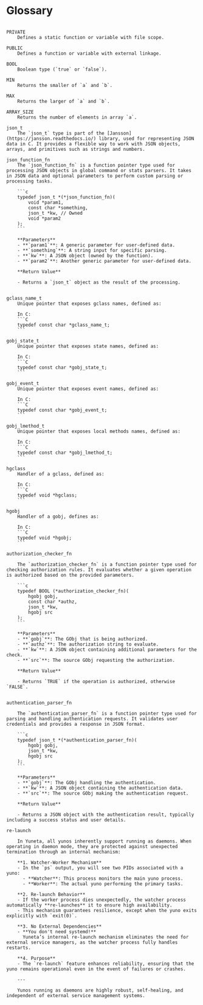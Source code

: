 # **Glossary**

```{glossary}

PRIVATE
    Defines a static function or variable with file scope.

PUBLIC
    Defines a function or variable with external linkage.

BOOL
    Boolean type (`true` or `false`).

MIN
    Returns the smaller of `a` and `b`.

MAX
    Returns the larger of `a` and `b`.

ARRAY_SIZE
    Returns the number of elements in array `a`.

json_t
    The `json_t` type is part of the [Jansson](https://jansson.readthedocs.io/) library, used for representing JSON data in C. It provides a flexible way to work with JSON objects, arrays, and primitives such as strings and numbers.

json_function_fn
    The `json_function_fn` is a function pointer type used for processing JSON objects in global command or stats parsers. It takes in JSON data and optional parameters to perform custom parsing or processing tasks.

    ```c
    typedef json_t *(*json_function_fn)(
        void *param1,
        const char *something,
        json_t *kw, // Owned
        void *param2
    );
    ```

    **Parameters**
    - **`param1`**: A generic parameter for user-defined data.
    - **`something`**: A string input for specific parsing.
    - **`kw`**: A JSON object (owned by the function).
    - **`param2`**: Another generic parameter for user-defined data.

    **Return Value**

    - Returns a `json_t` object as the result of the processing.


gclass_name_t
    Unique pointer that exposes gclass names, defined as:

    In C:
    ```C
    typedef const char *gclass_name_t;
    ```

gobj_state_t
    Unique pointer that exposes state names, defined as:

    In C:
    ```C
    typedef const char *gobj_state_t;
    ```

gobj_event_t
    Unique pointer that exposes event names, defined as:

    In C:
    ```C
    typedef const char *gobj_event_t;
    ```

gobj_lmethod_t
    Unique pointer that exposes local methods names, defined as:

    In C:
    ```C
    typedef const char *gobj_lmethod_t;
    ```

hgclass
    Handler of a gclass, defined as:

    In C:
    ```C
    typedef void *hgclass;
    ```

hgobj
    Handler of a gobj, defines as:

    In C:
    ```C
    typedef void *hgobj;
    ```

authorization_checker_fn

    The `authorization_checker_fn` is a function pointer type used for checking authorization rules. It evaluates whether a given operation is authorized based on the provided parameters.

    ```c
    typedef BOOL (*authorization_checker_fn)(
        hgobj gobj,
        const char *authz,
        json_t *kw,
        hgobj src
    );
    ```

    **Parameters**
    - **`gobj`**: The GObj that is being authorized.
    - **`authz`**: The authorization string to evaluate.
    - **`kw`**: A JSON object containing additional parameters for the check.
    - **`src`**: The source GObj requesting the authorization.

    **Return Value**

    - Returns `TRUE` if the operation is authorized, otherwise `FALSE`.


authentication_parser_fn

    The `authentication_parser_fn` is a function pointer type used for parsing and handling authentication requests. It validates user credentials and provides a response in JSON format.

    ```c
    typedef json_t *(*authentication_parser_fn)(
        hgobj gobj,
        json_t *kw,
        hgobj src
    );
    ```

    **Parameters**
    - **`gobj`**: The GObj handling the authentication.
    - **`kw`**: A JSON object containing the authentication data.
    - **`src`**: The source GObj making the authentication request.

    **Return Value**

    - Returns a JSON object with the authentication result, typically including a success status and user details.

re-launch

    In Yuneta, all yunos inherently support running as daemons. When operating in daemon mode, they are protected against unexpected termination through an internal mechanism:

    **1. Watcher-Worker Mechanism**
    - In the `ps` output, you will see two PIDs associated with a yuno:
      - **Watcher**: This process monitors the main yuno process.
      - **Worker**: The actual yuno performing the primary tasks.

    **2. Re-launch Behavior**
    - If the worker process dies unexpectedly, the watcher process automatically **re-launches** it to ensure high availability.
    - This mechanism guarantees resilience, except when the yuno exits explicitly with `exit(0)`.

    **3. No External Dependencies**
    - **You don't need systemd!**  
      Yuneta’s internal re-launch mechanism eliminates the need for external service managers, as the watcher process fully handles restarts.

    **4. Purpose**
    - The `re-launch` feature enhances reliability, ensuring that the yuno remains operational even in the event of failures or crashes.

    ---

    Yunos running as daemons are highly robust, self-healing, and independent of external service management systems.


```

[//]: # (:sorted:)
